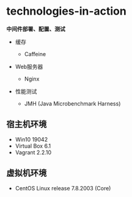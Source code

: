 # technologies-in-action
**中间件部署、配置、测试**

- 缓存
    - Caffeine

- Web服务器
    - Nginx
    
- 性能测试
    - JMH (Java Microbenchmark Harness)
    
    
## 宿主机环境
- Win10 19042
- Virtual Box 6.1
- Vagrant 2.2.10

## 虚拟机环境
- CentOS Linux release 7.8.2003 (Core)